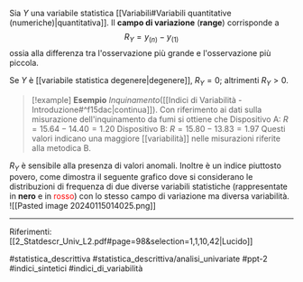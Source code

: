 Sia $Y$ una variabile statistica [[Variabili#Variabili quantitative (numeriche)|quantitativa]]. Il **campo di variazione** (**range**) corrisponde a $$ R_Y = y_{(n)}-y_{(1)} $$
ossia alla differenza tra l'osservazione più grande e l'osservazione più piccola.

Se $Y$ è [[variabile statistica degenere|degenere]], $R_Y = 0$; altrimenti $R_Y \gt 0$.

> [!example] **Esempio**
> *Inquinamento*([[Indici di Variabilità - Introduzione#^f15dac|continua]]). Con riferimento ai dati sulla misurazione dell'inquinamento da fumi si ottiene che
> Dispositivo A: $R = 15.64 - 14.40 = 1.20$
> Dispositivo B: $R = 15.80 - 13.83 = 1.97$
> Questi valori indicano una maggiore [[variabilità]] nelle misurazioni riferite alla metodica B. 

$R_Y$ è sensibile alla presenza di valori anomali. Inoltre è un indice piuttosto povero, come dimostra il seguente grafico dove si considerano le distribuzioni di frequenza di due diverse variabili statistiche (rappresentate in **nero** e in <span style="color:red">rosso</span>) con lo stesso campo di variazione ma diversa variabilità.
![[Pasted image 20240115014025.png]]

***
Riferimenti:
[[2_Statdescr_Univ_L2.pdf#page=98&selection=1,1,10,42|Lucido]]

#statistica_descrittiva 
#statistica_descrittiva/analisi_univariate
#ppt-2 
#indici_sintetici 
#indici_di_variabilità 